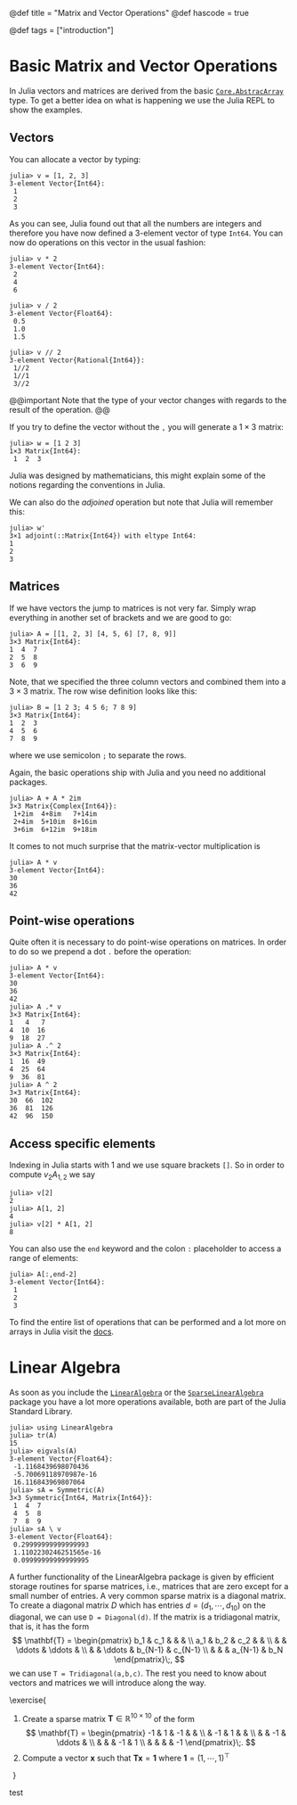 @def title = "Matrix and Vector Operations"
@def hascode = true

@def tags = ["introduction"]

# Basic Matrix and Vector Operations

In Julia vectors and matrices are derived from the basic [`Core.AbstracArray`](https://docs.julialang.org/en/v1/base/arrays/#lib-arrays) type. To get a better idea on what is happening we use the Julia REPL to show the examples. 

## Vectors
You can allocate a vector by typing:
```julia-repl
julia> v = [1, 2, 3]
3-element Vector{Int64}:
 1
 2
 3
```
As you can see, Julia found out that all the numbers are integers and therefore you have now defined a 3-element vector of type `Int64`. You can now do operations on this vector in the usual fashion:
```julia-repl
julia> v * 2
3-element Vector{Int64}:
 2
 4
 6

julia> v / 2
3-element Vector{Float64}:
 0.5
 1.0
 1.5

julia> v // 2
3-element Vector{Rational{Int64}}:
 1//2
 1//1
 3//2
```
@@important
Note that the type of your vector changes with regards to the result of the operation. 
@@

If you try to define the vector without the `,` you will generate a $1 \times 3$ matrix:
```julia-repl
julia> w = [1 2 3]
1×3 Matrix{Int64}:
 1  2  3
 ```
 Julia was designed by mathematicians, this might explain some of the notions regarding the conventions in Julia.

 We can also do the *adjoined* operation but note that Julia will remember this:
 ```julia-repl
julia> w'
3×1 adjoint(::Matrix{Int64}) with eltype Int64:
 1
 2
 3
 ```

## Matrices
 If we have vectors the jump to matrices is not very far. Simply wrap everything in another set of brackets and we are good to go:
 ```julia-repl
 julia> A = [[1, 2, 3] [4, 5, 6] [7, 8, 9]]
3×3 Matrix{Int64}:
 1  4  7
 2  5  8
 3  6  9
 ```
 Note, that we specified the three column vectors and combined them into a $3 \times 3$ matrix. 
 The row wise definition looks like this:
 ```julia-repl
julia> B = [1 2 3; 4 5 6; 7 8 9]
3×3 Matrix{Int64}:
 1  2  3
 4  5  6
 7  8  9
 ```
 where we use semicolon `;` to separate the rows.

Again, the basic operations ship with Julia and you need no additional packages. 
```julia-repl
julia> A + A * 2im
3×3 Matrix{Complex{Int64}}:
 1+2im  4+8im   7+14im
 2+4im  5+10im  8+16im
 3+6im  6+12im  9+18im
 ```

 It comes to not much surprise that the matrix-vector multiplication is 
 ```julia-repl
julia> A * v
3-element Vector{Int64}:
 30
 36
 42
 ```
## Point-wise operations
 Quite often it is necessary to do point-wise operations on matrices. In order to do so we prepend a dot `.` before the operation:
 ```julia-repl
julia> A * v
3-element Vector{Int64}:
 30
 36
 42
julia> A .* v
3×3 Matrix{Int64}:
 1   4   7
 4  10  16
 9  18  27
julia> A .^ 2
3×3 Matrix{Int64}:
 1  16  49
 4  25  64
 9  36  81
julia> A ^ 2
3×3 Matrix{Int64}:
 30  66  102
 36  81  126
 42  96  150
```

## Access specific elements

Indexing in Julia starts with 1 and we use square brackets `[]`. So in order to compute $v_2 A_{1,2}$ we say
```julia-repl
julia> v[2]
2
julia> A[1, 2]
4
julia> v[2] * A[1, 2]
8
```

You can also use the `end` keyword and the colon `:` placeholder to access a range of elements:
```julia-repl
julia> A[:,end-2]
3-element Vector{Int64}:
 1
 2
 3
```
To find the entire list of operations that can be performed and a lot more on arrays in Julia visit the [docs](https://docs.julialang.org/en/v1/base/arrays/#lib-arrays).

# Linear Algebra

As soon as you include the [`LinearAlgebra`](https://docs.julialang.org/en/v1/stdlib/LinearAlgebra/) or the [`SparseLinearAlgebra`](https://docs.julialang.org/en/v1/stdlib/SuiteSparse/) package you have a lot more operations available, both are part of the Julia Standard Library.
```julia-repl
julia> using LinearAlgebra
julia> tr(A)
15
julia> eigvals(A)
3-element Vector{Float64}:
 -1.1168439698070436
 -5.70069118970987e-16
 16.116843969807064
julia> sA = Symmetric(A)
3×3 Symmetric{Int64, Matrix{Int64}}:
 1  4  7
 4  5  8
 7  8  9
julia> sA \ v
3-element Vector{Float64}:
 0.29999999999999993
 1.1102230246251565e-16
 0.09999999999999995
```
A further functionality of the LinearAlgebra package is given by efficient storage routines for sparse matrices, i.e., matrices that are zero except for a small number of entries. A very common sparse matrix is a diagonal matrix. To create a diagonal matrix $D$ which has entries $d = (d_1,\cdots,d_{10})$ on the diagonal, we can use `D = Diagonal(d)`. If the matrix is a tridiagonal matrix, that is, it has the form
$$
\mathbf{T} = \begin{pmatrix}
    b_1 & c_1 &  &      &   \\
    a_1  & b_2       & c_2   &     &    \\
      &         & \ddots         & \ddots    &     \\
      &         &    \ddots       &     b_{N-1}      & c_{N-1}   \\
      &         &           &     a_{N-1}      & b_N
  \end{pmatrix}\;,
$$ 
we can use `T = Tridiagonal(a,b,c)`.
The rest you need to know about vectors and matrices we will introduce along the way.

\exercise{
1. Create a sparse matrix $\mathbf{T}\in\mathbb{R}^{10 \times 10}$ of the form
$$
\mathbf{T} = \begin{pmatrix}
    -1 & 1 & -1   &      &   \\
      & -1       & 1   &      &    \\
      &         & -1         & \ddots    &     \\
      &         &           &     -1      & 1   \\
      &         &           &           & -1
\end{pmatrix}\;.
$$
2. Compute a vector $\mathbf{x}$ such that $\mathbf{T}\mathbf{x} = \mathbf{1}$ where $\mathbf{1} = (1,\cdots,1)^{\top}$

$\,$
}

test
